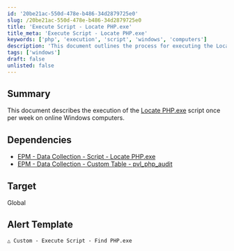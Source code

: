 ```yaml
---
id: '20be21ac-550d-478e-b486-34d2879725e0'
slug: /20be21ac-550d-478e-b486-34d2879725e0
title: 'Execute Script - Locate PHP.exe'
title_meta: 'Execute Script - Locate PHP.exe'
keywords: ['php', 'execution', 'script', 'windows', 'computers']
description: 'This document outlines the process for executing the Locate PHP.exe script weekly on online Windows computers, detailing its dependencies and target settings for effective monitoring and management.'
tags: ['windows']
draft: false
unlisted: false
---
```


## Summary

This document describes the execution of the [Locate PHP.exe](/docs/174c59f1-8d7f-44a0-b5de-d69145ab4a43) script once per week on online Windows computers.

## Dependencies

- [EPM - Data Collection - Script - Locate PHP.exe](/docs/174c59f1-8d7f-44a0-b5de-d69145ab4a43)
- [EPM - Data Collection - Custom Table - pvl_php_audit](/docs/10712956-11f1-47f6-ab0a-d063d2ca67d1)

## Target

Global

## Alert Template

`△ Custom - Execute Script - Find PHP.exe`